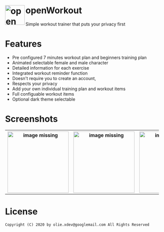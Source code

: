 <img align="left" src="https://github.com/oliexdev/openWorkout/blob/master/fastlane/metadata/android/en-GB/images/icon.png" alt="openWorkout logo" width="64" height="64"> openWorkout
=========

Simple workout trainer that puts your privacy first 

# Features

* Pre configured 7 minutes workout plan and beginners training plan
* Animated selectable female and male character
* Detailed information for each exercise
* Integrated workout reminder function
* Doesn't require you to create an account,
* Respects your privacy 
* Add your own individual training plan and workout items
* Full configuable workout items
* Optional dark theme selectable

# Screenshots

<table>
  <tr>
    <th>
        <a href="https://github.com/oliexdev/openWorkout/blob/master/fastlane/metadata/android/en-GB/images/phoneScreenshots/1_en-GB.png" target="_blank">
        <img src='https://github.com/oliexdev/openWorkout/blob/master/fastlane/metadata/android/en-GB/images/phoneScreenshots/1_en-GB.png' width='200px' alt='image missing' /> </a>
    </th>
    <th>
        <a href="https://github.com/oliexdev/openWorkout/blob/master/fastlane/metadata/android/en-GB/images/phoneScreenshots/2_en-GB.png" target="_blank">
        <img src='https://github.com/oliexdev/openWorkout/blob/master/fastlane/metadata/android/en-GB/images/phoneScreenshots/2_en-GB.png' width='200px' alt='image missing' /> </a>
    </th>
    <th>
        <a href="https://github.com/oliexdev/openWorkout/blob/master/fastlane/metadata/android/en-GB/images/phoneScreenshots/3_en-GB.png" target="_blank">
        <img src='https://github.com/oliexdev/openWorkout/blob/master/fastlane/metadata/android/en-GB/images/phoneScreenshots/3_en-GB.png' width='200px' alt='image missing' /> </a>
    </th>
    <th>
        <a href="https://github.com/oliexdev/openWorkout/blob/master/fastlane/metadata/android/en-GB/images/phoneScreenshots/4_en-GB.png" target="_blank">
        <img src='https://github.com/oliexdev/openWorkout/blob/master/fastlane/metadata/android/en-GB/images/phoneScreenshots/4_en-GB.png' width='200px' alt='image missing' /> </a>
    </th>
  </tr>
</table>

# License

    Copyright (C) 2020 by olie.xdev@googlemail.com All Rights Reserved
